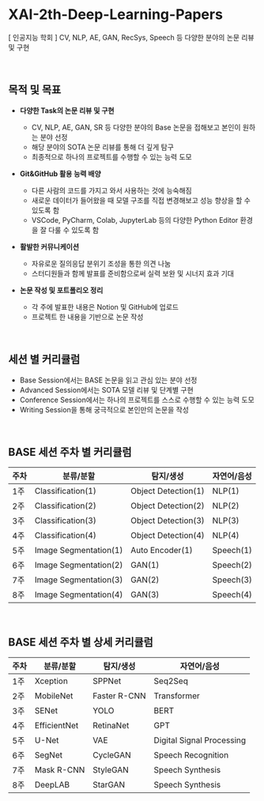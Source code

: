 # XAI-2th-Deep-Learning-Papers
[ 인공지능 학회 ] CV, NLP, AE, GAN, RecSys, Speech 등 다양한 분야의 논문 리뷰 및 구현  

<br/>

## 목적 및 목표

- **다양한 Task의 논문 리뷰 및 구현**
    - CV, NLP, AE, GAN, SR 등 다양한 분야의 Base 논문을 접해보고 본인이 원하는 분야 선정
    - 해당 분야의 SOTA 논문 리뷰를 통해 더 깊게 탐구
    - 최종적으로 하나의 프로젝트를 수행할 수 있는 능력 도모
    
- **Git&GitHub 활용 능력 배양**
    - 다른 사람의 코드를 가지고 와서 사용하는 것에 능숙해짐
    - 새로운 데이터가 들어왔을 때 모델 구조를 직접 변경해보고 성능 향상을 할 수 있도록 함
    - VSCode, PyCharm, Colab, JupyterLab 등의 다양한 Python Editor 환경을 잘 다룰 수 있도록 함
    
- **활발한 커뮤니케이션**
    - 자유로운 질의응답 분위기 조성을 통한 의견 나눔
    - 스터디원들과 함께 발표를 준비함으로써 실력 보완 및 시너지 효과 기대
    
- **논문 작성 및 포트폴리오 정리**
    - 각 주에 발표한 내용은 Notion 및 GitHub에 업로드
    - 프로젝트 한 내용을 기반으로 논문 작성
    
<br/>

## 세션 별 커리큘럼
- Base Session에서는 BASE 논문을 읽고 관심 있는 분야 선정
- Advanced Session에서는 SOTA 모델 리뷰 및 단계별 구현
- Conference Session에서는 하나의 프로젝트를 스스로 수행할 수 있는 능력 도모
- Writing Session을 통해 궁극적으로 본인만의 논문을 작성
    
<br/>

## BASE 세션 주차 별 커리큘럼

| 주차 | 분류/분할 | 탐지/생성 | 자연어/음성 |
| --- | --- | --- | --- |
| 1주 | Classification(1) | Object Detection(1) | NLP(1) |
| 2주 | Classification(2) | Object Detection(2) | NLP(2) |
| 3주 | Classification(3) | Object Detection(3) | NLP(3) |
| 4주 | Classification(4) | Object Detection(4) | NLP(4) |
| 5주 | Image Segmentation(1) | Auto Encoder(1) | Speech(1) |
| 6주 | Image Segmentation(2) | GAN(1) | Speech(2) |
| 7주 | Image Segmentation(3) | GAN(2) | Speech(3) |
| 8주 | Image Segmentation(4) | GAN(3) | Speech(4) |

<br/>

## BASE 세션 주차 별 상세 커리큘럼

| 주차 | 분류/분할 | 탐지/생성 | 자연어/음성 |
| --- | --- | --- | --- |
| 1주 | Xception | SPPNet | Seq2Seq |
| 2주 | MobileNet | Faster R-CNN | Transformer |
| 3주 | SENet | YOLO | BERT |
| 4주 | EfficientNet | RetinaNet | GPT |
| 5주 | U-Net | VAE | Digital Signal Processing |
| 6주 | SegNet | CycleGAN | Speech Recognition |
| 7주 | Mask R-CNN | StyleGAN | Speech Synthesis |
| 8주 | DeepLAB | StarGAN | Speech Synthesis |

